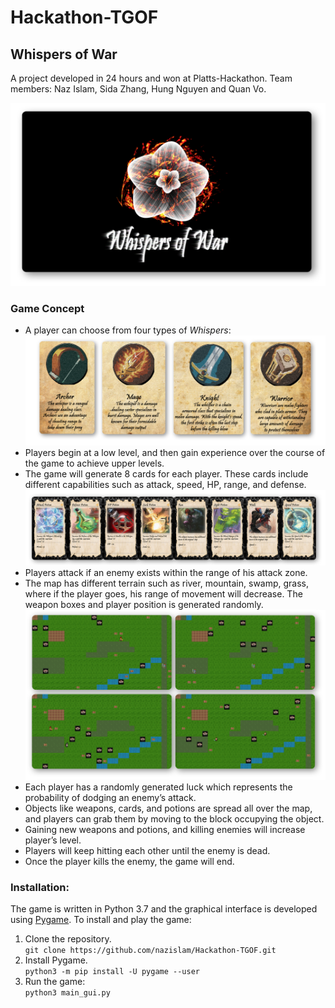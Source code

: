 # Hackathon-TGOF
## Whispers of War
A project developed in 24 hours and won at Platts-Hackathon. Team members: Naz Islam, Sida Zhang, Hung Nguyen and Quan Vo.

![Game Title](/resources/description/game_logo_shadow.png "Game Title")

### Game Concept
- A player can choose from four types of *Whispers*:
![Whispers](/resources/description/whispers_shadow.png "Four kinds of Whispers")
- Players begin at a low level, and then gain experience over the course of the game to achieve upper levels.
- The game will generate 8 cards for each player. These cards include different capabilities such as attack, speed, HP, range, and defense.
![Cards](/resources/description/cards_shadow.png "Cards")
- Players attack if an enemy exists within the range of his attack zone.
- The map has different terrain such as river, mountain, swamp, grass, where if the player goes, his range of movement will decrease. The weapon boxes and player position is generated randomly.
![Random Maps](/resources/description/map_shadow.png "Maps generated randomly")
- Each player has a randomly generated luck which represents the probability of dodging an enemy’s attack.
- Objects like weapons, cards, and potions are spread all over the map, and players can grab them by moving to the block occupying the object.
- Gaining new weapons and potions, and killing enemies will increase player’s level.
- Players will keep hitting each other until the enemy is dead.
- Once the player kills the enemy, the game will end.


### Installation:
The game is written in Python 3.7 and the graphical interface is developed using [Pygame](https://en.wikipedia.org/wiki/Pygame).
To install and play the game:

1. Clone the repository.  
`git clone https://github.com/nazislam/Hackathon-TGOF.git`
2. Install Pygame.  
`python3 -m pip install -U pygame --user`
3. Run the game:  
`python3 main_gui.py`